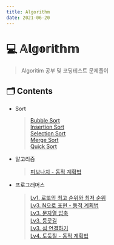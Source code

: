 ```yaml
---
title: Algorithm
date: 2021-06-20
---  
```


# 💻 𝔸𝕝𝕘𝕠𝕣𝕚𝕥𝕙𝕞  

> Algoritim 공부 및 코딩테스트 문제풀이

## 🗂 Contents
- Sort
  > [Bubble Sort](/posts/Algorithm/01_Sort_01_BubbleSort.html)  
  > [Insertion Sort](/posts/Algorithm/01_Sort_02_InsertionSort.html)  
  > [Selection Sort](/posts/Algorithm/01_Sort_03_SelectionSort.html)  
  > [Merge Sort](/posts/Algorithm/01_Sort_04_MergeSort.html)  
  > [Quick Sort](/posts/Algorithm/01_Sort_05_QuickSort.html)  
  
- 알고리즘  
  > [피보나치 - 동적 계획법](/posts/Algorithm/02_Algorithm_01_Fibonacci_DynamicProgramming.html)  

- 프로그래머스  
  > [Lv1. 로또의 최고 순위와 최저 순위](/posts/Algorithm/03_Programmers_Lv1_01_lottos_max_min.html)  
  > [Lv3. N으로 표현 - 동적 계획법](/posts/Algorithm/03_Programmers_Lv3_01_N으로표현_DynamicProgramming.html)  
  > [Lv3. 문자열 압축](/posts/Algorithm/03_Programmers_Lv3_02_Compress_Word.html)  
  > [Lv3. 등굣길](/posts/Algorithm/03_Programmers_Lv3_03_GoToSchool.html)  
  > [Lv3. 섬 연결하기](/posts/Algorithm/03_Programmers_Lv3_04_ConnectIsland.html)  
  > [Lv4. 도둑질 - 동적 계획법](/posts/Algorithm/03_Programmers_Lv4_01_RobHouse.html)  

